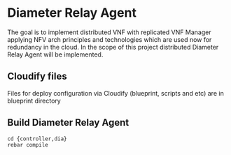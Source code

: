# Diameter Relay Agent
The goal is to implement distributed VNF with replicated VNF Manager applying NFV arch principles and technologies which are used now for redundancy in the cloud. In the scope of this project distributed Diameter Relay Agent will be implemented.


## Cloudify files
Files for deploy configuration via Cloudify (blueprint, scripts and etc) are in blueprint directory

## Build Diameter Relay Agent

```
cd {controller,dia}
rebar compile
```